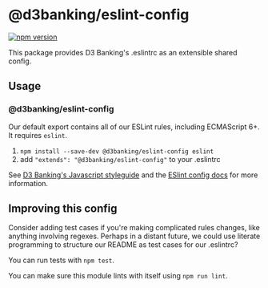 # @d3banking/eslint-config

[![npm version](https://badge.fury.io/js/%40d3banking%2Feslint-config.svg)](https://badge.fury.io/js/%40d3banking%2Feslint-config)

This package provides D3 Banking's .eslintrc as an extensible shared config.

## Usage

### @d3banking/eslint-config

Our default export contains all of our ESLint rules, including ECMAScript 6+. It requires `eslint`.

1. `npm install --save-dev @d3banking/eslint-config eslint`
2. add `"extends": "@d3banking/eslint-config"` to your .eslintrc


See [D3 Banking's Javascript styleguide](https://github.com/LodoSoftware/javascript-style-guide) and
the [ESlint config docs](http://eslint.org/docs/user-guide/configuring#extending-configuration-files)
for more information.

## Improving this config

Consider adding test cases if you're making complicated rules changes, like anything involving regexes. Perhaps in a distant future, we could use literate programming to structure our README as test cases for our .eslintrc?

You can run tests with `npm test`.

You can make sure this module lints with itself using `npm run lint`.
